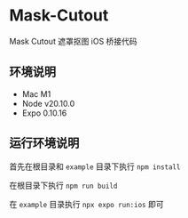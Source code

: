 # Mask-Cutout
Mask Cutout 遮罩抠图 iOS 桥接代码

## 环境说明

- Mac M1
- Node v20.10.0
- Expo 0.10.16

## 运行环境说明

首先在根目录和 `example` 目录下执行 `npm install`

在根目录下执行 `npm run build`

在 `example` 目录执行 `npx expo run:ios` 即可